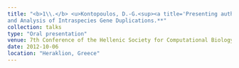 ```yaml
---
title: "<b>1\\.</b> <u>Kontopoulos, D.-G.<sup><a title='Presenting author'>†</a></sup></u>, and Glykos, N.M. **Pinda: a Web Service for Detection
and Analysis of Intraspecies Gene Duplications.**"
collection: talks
type: "Oral presentation"
venue: 7th Conference of the Hellenic Society for Computational Biology and Bioinformatics
date: 2012-10-06
location: "Heraklion, Greece"
---
```

